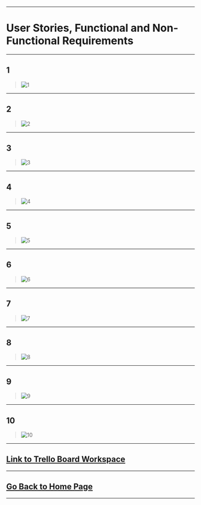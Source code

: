 

---

# User Stories, Functional and Non-Functional Requirements 

---

## 1 

>
> ![1](1.png)
>
---

## 2 

>
> ![2](2.png)
>
---

## 3
>
> ![3](3.png)
>
---

## 4

>
> ![4](4.png)
>
---
## 5

>
> ![5](5.png)
>
---
## 6
>
> ![6](6.png)
>
---

## 7

>
> ![7](7.png)
>
---
## 8
>
> ![8](8.png)
>
---

## 9
>
> ![9](9.png)
>
---

## 10

>
> ![10](10.png)
>
---

## **[Link to Trello Board Workspace ](https://trello.com/invite/b/1iHTwr1O/ATTI44d1995287fe2936784447ffb2fdc8ef1E90D0E5/user-story-requirements)**
---
## [Go Back to Home Page](./)
---
